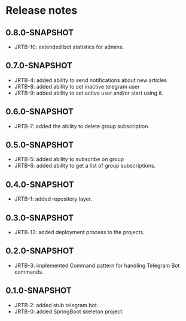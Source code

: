 # Release notes

## 0.8.0-SNAPSHOT
*   JRTB-10: extended bot statistics for admins.

## 0.7.0-SNAPSHOT

*   JRTB-4: added ability to send notifications about new articles
*   JRTB-8: added ability to set inactive telegram user
*   JRTB-9: added ability to set active user and/or start using it.

## 0.6.0-SNAPSHOT


*   JRTB-7: added the ability to delete group subscription.

## 0.5.0-SNAPSHOT

*   JRTB-5: added ability to subscribe on group
*   JRTB-6: added ability to get a list of group subscriptions.

## 0.4.0-SNAPSHOT

*   JRTB-1: added repository layer.

## 0.3.0-SNAPSHOT

*   JRTB-13: added deployment process to the projects.

## 0.2.0-SNAPSHOT

* JRTB-3: implemented Command pattern for handling Telegram Bot commands.

## 0.1.0-SNAPSHOT

* JRTB-2: added stub telegram bot.
* JRTB-0: added SpringBoot skeleton project.


